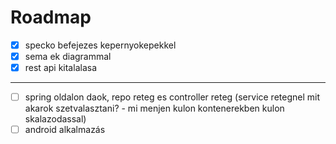 # Roadmap

- [X] specko befejezes kepernyokepekkel
- [X] sema ek diagrammal
- [X] rest api kitalalasa
---
- [ ] spring oldalon daok, repo reteg es controller reteg (service retegnel mit akarok szetvalasztani? - mi menjen kulon kontenerekben kulon skalazodassal)
- [ ] android alkalmazás
